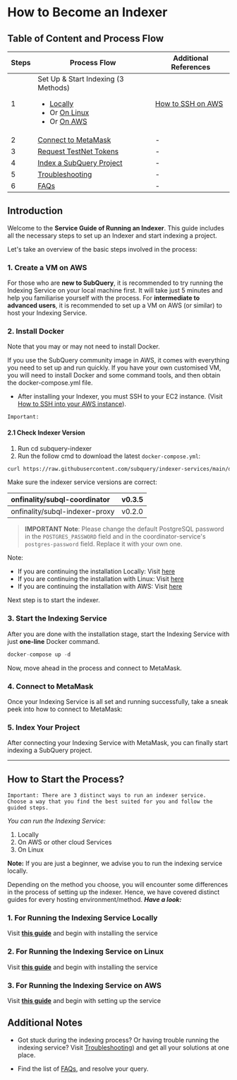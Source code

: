 # How to Become an Indexer

## Table of Content and Process Flow

| Steps | Process Flow                                                                                                                                                                                                               | Additional References                          |
| ----- | -------------------------------------------------------------------------------------------------------------------------------------------------------------------------------------------------------------------------- | ---------------------------------------------- |
| 1     | Set Up & Start Indexing (3 Methods)<ul><li>[Locally](../indexers/install-indexer-locally.md)</li><li>Or [On Linux](../indexers/install-indexer-linux.md)</li><li>Or [On AWS](../indexers/install-indexer-aws.md)</li></ul> | [How to SSH on AWS](../indexers/ssh-in-aws.md) |
| 2     | [Connect to MetaMask](../metamask/connect-metamask.md)                                                                                                                                                                     | -                                              |
| 3     | [Request TestNet Tokens](../metamask/request-token.md)                                                                                                                                                                     | -                                              |
| 4     | [Index a SubQuery Project](../indexers/index-project.md)                                                                                                                                                                   | -                                              |
| 5     | [Troubleshooting](../indexers/troubleshooting-indexers.md)                                                                                                                                                                 | -                                              |
| 6     | [FAQs](../indexers/faqs-indexers.md)                                                                                                                                                                                       | -                                              |

## Introduction

Welcome to the **Service Guide of Running an Indexer**. This guide includes all the necessary steps to set up an Indexer and start indexing a project.

Let's take an overview of the basic steps involved in the process:

### 1. Create a VM on AWS

For those who are **new to SubQuery**, it is recommended to try running the Indexing Service on your local machine first. It will take just 5 minutes and help you familiarise yourself with the process. For **intermediate to advanced users**, it is recommended to set up a VM on AWS (or similar) to host your Indexing Service.

### 2. Install Docker

Note that you may or may not need to install Docker.

If you use the SubQuery community image in AWS, it comes with everything you need to set up and run quickly. If you have your own customised VM, you will need to install Docker and some command tools, and then obtain the docker-compose.yml file.

- After installing your Indexer, you must SSH to your EC2 instance. (Visit [How to SSH into your AWS instance](../indexers/ssh-in-aws.md)).

`Important:`

#### 2.1 Check Indexer Version

1. Run cd subquery-indexer
2. Run the follow cmd to download the latest `docker-compose.yml`:

```sh
curl https://raw.githubusercontent.com/subquery/indexer-services/main/docker-compose.yml -o docker-compose.yml
```

Make sure the indexer service versions are correct:

| onfinality/subql-coordinator   | v0.3.5 |
| :----------------------------- | :----- |
| onfinality/subql-indexer-proxy | v0.2.0 |

> **IMPORTANT Note**: Please change the default PostgreSQL password in the `POSTGRES_PASSWORD` field and in the coordinator-service's `postgres-password` field. Replace it with your own one. 

Note:

- If you are continuing the installation Locally: Visit [here](../indexers/install-indexer-locally.md#step-2-start-the-indexing-service)
- If you are continuing the installation with Linux: Visit [here](../indexers/install-indexer-linux.md#step-2-install-docker-and-docker-compose)
- If you are continuing the installation with AWS: Visit [here](../indexers/install-indexer-aws.md#_1-11-update-user-group-optional)

Next step is to start the indexer.

### 3. Start the Indexing Service

After you are done with the installation stage, start the Indexing Service with just **one-line** Docker command.

```jsx
docker-compose up -d
```

Now, move ahead in the process and connect to MetaMask.

### 4. Connect to MetaMask

Once your Indexing Service is all set and running successfully, take a sneak peek into how to connect to MetaMask:

### 5. Index Your Project

After connecting your Indexing Service with MetaMask, you can finally start indexing a SubQuery project.

---

## How to Start the Process?

```
Important: There are 3 distinct ways to run an indexer service.
Choose a way that you find the best suited for you and follow the guided steps.
```

_You can run the Indexing Service:_

1. Locally
2. On AWS or other cloud Services
3. On Linux

**Note:** If you are just a beginner, we advise you to run the indexing service locally.

Depending on the method you choose, you will encounter some differences in the process of setting up the indexer. Hence, we have covered distinct guides for every hosting environment/method. **_Have a look:_**

### 1. For Running the Indexing Service Locally

Visit **[this guide](../indexers/install-indexer-locally.md)** and begin with installing the service

### 2. For Running the Indexing Service on Linux

Visit **[this guide](../indexers/install-indexer-linux.md)** and begin with installing the service

### 3. For Running the Indexing Service on AWS

Visit **[this guide](../indexers/install-indexer-aws.md)** and begin with setting up the service

## Additional Notes

- Got stuck during the indexing process? Or having trouble running the indexing service? Visit [Troubleshooting](../indexers/troubleshooting-indexers.md)) and get all your solutions at one place.

- Find the list of [FAQs](../indexers/faqs-indexers.md), and resolve your query.
